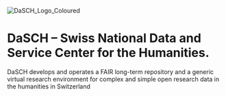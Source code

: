![DaSCH_Logo_Coloured](https://user-images.githubusercontent.com/400790/201475095-c1c923c3-4c64-4365-be39-49fc2c02c474.svg)


# DaSCH – Swiss National Data and Service Center for the Humanities. 
DaSCH develops and operates a FAIR long-term repository and a generic virtual research environment for complex and simple open research data in the humanities in Switzerland

